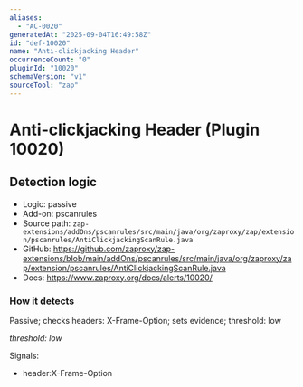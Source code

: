 ```yaml
---
aliases:
  - "AC-0020"
generatedAt: "2025-09-04T16:49:58Z"
id: "def-10020"
name: "Anti-clickjacking Header"
occurrenceCount: "0"
pluginId: "10020"
schemaVersion: "v1"
sourceTool: "zap"
---
```


# Anti-clickjacking Header (Plugin 10020)

## Detection logic

- Logic: passive
- Add-on: pscanrules
- Source path: `zap-extensions/addOns/pscanrules/src/main/java/org/zaproxy/zap/extension/pscanrules/AntiClickjackingScanRule.java`
- GitHub: https://github.com/zaproxy/zap-extensions/blob/main/addOns/pscanrules/src/main/java/org/zaproxy/zap/extension/pscanrules/AntiClickjackingScanRule.java
- Docs: https://www.zaproxy.org/docs/alerts/10020/

### How it detects

Passive; checks headers: X-Frame-Option; sets evidence; threshold: low

_threshold: low_

Signals:
- header:X-Frame-Option

